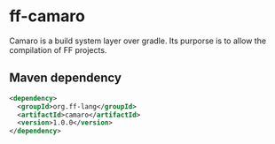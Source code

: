 # ff-camaro

Camaro is a build system layer over gradle. Its purporse is to allow the compilation of FF projects.

## Maven dependency

```xml
<dependency>
  <groupId>org.ff-lang</groupId>
  <artifactId>camaro</artifactId>
  <version>1.0.0</version>
</dependency>
```
